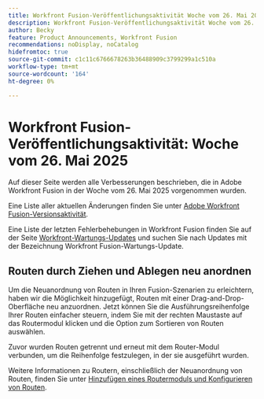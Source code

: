 ```yaml
---
title: Workfront Fusion-Veröffentlichungsaktivität Woche vom 26. Mai 2025
description: Workfront Fusion-Veröffentlichungsaktivität Woche vom 26. Mai 2025
author: Becky
feature: Product Announcements, Workfront Fusion
recommendations: noDisplay, noCatalog
hidefromtoc: true
source-git-commit: c1c11c6766678263b36488909c3799299a1c510a
workflow-type: tm+mt
source-wordcount: '164'
ht-degree: 0%

---
```


# Workfront Fusion-Veröffentlichungsaktivität: Woche vom 26. Mai 2025

Auf dieser Seite werden alle Verbesserungen beschrieben, die in Adobe Workfront Fusion in der Woche vom 26. Mai 2025 vorgenommen wurden.

Eine Liste aller aktuellen Änderungen finden Sie unter [Adobe Workfront Fusion-Versionsaktivität](/help/workfront-fusion/fusion-product-releases/fusion-release-activity.md).

Eine Liste der letzten Fehlerbehebungen in Workfront Fusion finden Sie auf der Seite [Workfront-Wartungs-Updates](https://experienceleague.adobe.com/en/docs/workfront-known-issues/releases/current-updates) und suchen Sie nach Updates mit der Bezeichnung Workfront Fusion-Wartungs-Update.

## Routen durch Ziehen und Ablegen neu anordnen

Um die Neuanordnung von Routen in Ihren Fusion-Szenarien zu erleichtern, haben wir die Möglichkeit hinzugefügt, Routen mit einer Drag-and-Drop-Oberfläche neu anzuordnen. Jetzt können Sie die Ausführungsreihenfolge Ihrer Routen einfacher steuern, indem Sie mit der rechten Maustaste auf das Routermodul klicken und die Option zum Sortieren von Routen auswählen.

Zuvor wurden Routen getrennt und erneut mit dem Router-Modul verbunden, um die Reihenfolge festzulegen, in der sie ausgeführt wurden.

Weitere Informationen zu Routern, einschließlich der Neuanordnung von Routen, finden Sie unter [Hinzufügen eines Routermoduls und Konfigurieren von Routen](/help/workfront-fusion/create-scenarios/add-modules/router-module.md).
